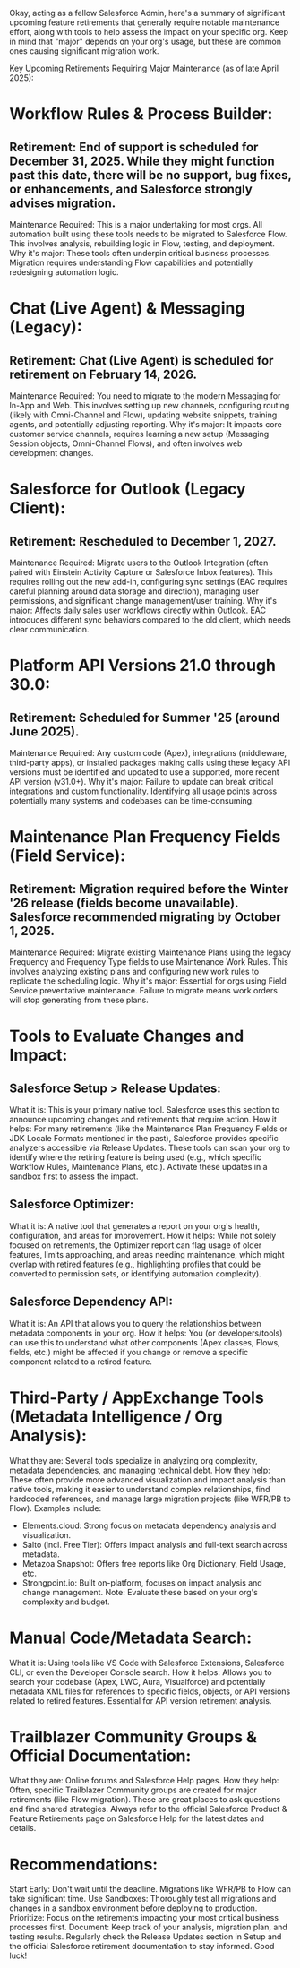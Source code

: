 Okay, acting as a fellow Salesforce Admin, here's a summary of significant upcoming feature retirements that generally require notable maintenance effort, along with tools to help assess the impact on your specific org. Keep in mind that "major" depends on your org's usage, but these are common ones causing significant migration work.

Key Upcoming Retirements Requiring Major Maintenance (as of late April 2025):

# Workflow Rules & Process Builder:

## Retirement: End of support is scheduled for December 31, 2025. While they might function past this date, there will be no support, bug fixes, or enhancements, and Salesforce strongly advises migration.
Maintenance Required: This is a major undertaking for most orgs. All automation built using these tools needs to be migrated to Salesforce Flow. This involves analysis, rebuilding logic in Flow, testing, and deployment.
Why it's major: These tools often underpin critical business processes. Migration requires understanding Flow capabilities and potentially redesigning automation logic.

# Chat (Live Agent) & Messaging (Legacy):

## Retirement: Chat (Live Agent) is scheduled for retirement on February 14, 2026.
Maintenance Required: You need to migrate to the modern Messaging for In-App and Web. This involves setting up new channels, configuring routing (likely with Omni-Channel and Flow), updating website snippets, training agents, and potentially adjusting reporting.
Why it's major: It impacts core customer service channels, requires learning a new setup (Messaging Session objects, Omni-Channel Flows), and often involves web development changes.

# Salesforce for Outlook (Legacy Client):

## Retirement: Rescheduled to December 1, 2027.
Maintenance Required: Migrate users to the Outlook Integration (often paired with Einstein Activity Capture or Salesforce Inbox features). This requires rolling out the new add-in, configuring sync settings (EAC requires careful planning around data storage and direction), managing user permissions, and significant change management/user training.
Why it's major: Affects daily sales user workflows directly within Outlook. EAC introduces different sync behaviors compared to the old client, which needs clear communication.

# Platform API Versions 21.0 through 30.0:

## Retirement: Scheduled for Summer '25 (around June 2025).
Maintenance Required: Any custom code (Apex), integrations (middleware, third-party apps), or installed packages making calls using these legacy API versions must be identified and updated to use a supported, more recent API version (v31.0+).
Why it's major: Failure to update can break critical integrations and custom functionality. Identifying all usage points across potentially many systems and codebases can be time-consuming.

# Maintenance Plan Frequency Fields (Field Service):

## Retirement: Migration required before the Winter '26 release (fields become unavailable). Salesforce recommended migrating by October 1, 2025.
Maintenance Required: Migrate existing Maintenance Plans using the legacy Frequency and Frequency Type fields to use Maintenance Work Rules. This involves analyzing existing plans and configuring new work rules to replicate the scheduling logic.
Why it's major: Essential for orgs using Field Service preventative maintenance. Failure to migrate means work orders will stop generating from these plans.

# Tools to Evaluate Changes and Impact:

## Salesforce Setup > Release Updates:

What it is: This is your primary native tool. Salesforce uses this section to announce upcoming changes and retirements that require action.
How it helps: For many retirements (like the Maintenance Plan Frequency Fields or JDK Locale Formats mentioned in the past), Salesforce provides specific analyzers accessible via Release Updates. These tools can scan your org to identify where the retiring feature is being used (e.g., which specific Workflow Rules, Maintenance Plans, etc.). Activate these updates in a sandbox first to assess the impact.

## Salesforce Optimizer:

What it is: A native tool that generates a report on your org's health, configuration, and areas for improvement.
How it helps: While not solely focused on retirements, the Optimizer report can flag usage of older features, limits approaching, and areas needing maintenance, which might overlap with retired features (e.g., highlighting profiles that could be converted to permission sets, or identifying automation complexity).

## Salesforce Dependency API:

What it is: An API that allows you to query the relationships between metadata components in your org.
How it helps: You (or developers/tools) can use this to understand what other components (Apex classes, Flows, fields, etc.) might be affected if you change or remove a specific component related to a retired feature.

# Third-Party / AppExchange Tools (Metadata Intelligence / Org Analysis):

What they are: Several tools specialize in analyzing org complexity, metadata dependencies, and managing technical debt.
How they help: These often provide more advanced visualization and impact analysis than native tools, making it easier to understand complex relationships, find hardcoded references, and manage large migration projects (like WFR/PB to Flow). Examples include:
- Elements.cloud: Strong focus on metadata dependency analysis and visualization.
- Salto (incl. Free Tier): Offers impact analysis and full-text search across metadata.
- Metazoa Snapshot: Offers free reports like Org Dictionary, Field Usage, etc.
- Strongpoint.io: Built on-platform, focuses on impact analysis and change management.
Note: Evaluate these based on your org's complexity and budget.

# Manual Code/Metadata Search:

What it is: Using tools like VS Code with Salesforce Extensions, Salesforce CLI, or even the Developer Console search.
How it helps: Allows you to search your codebase (Apex, LWC, Aura, Visualforce) and potentially metadata XML files for references to specific fields, objects, or API versions related to retired features. Essential for API version retirement analysis.

# Trailblazer Community Groups & Official Documentation:

What they are: Online forums and Salesforce Help pages.
How they help: Often, specific Trailblazer Community groups are created for major retirements (like Flow migration). These are great places to ask questions and find shared strategies. Always refer to the official Salesforce Product & Feature Retirements page on Salesforce Help for the latest dates and details.

# Recommendations:

Start Early: Don't wait until the deadline. Migrations like WFR/PB to Flow can take significant time.
Use Sandboxes: Thoroughly test all migrations and changes in a sandbox environment before deploying to production.
Prioritize: Focus on the retirements impacting your most critical business processes first.
Document: Keep track of your analysis, migration plan, and testing results.
Regularly check the Release Updates section in Setup and the official Salesforce retirement documentation to stay informed. Good luck!
